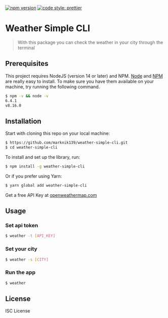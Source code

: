 [![npm version](https://badge.fury.io/js/weather-simple-cli.svg)](https://badge.fury.io/js/weather-simple-cli)
[![code style: prettier](https://img.shields.io/badge/code_style-prettier-ff69b4.svg?style=flat-square)](https://github.com/prettier/prettier)

# Weather Simple CLI

> With this package you can check the weather in your city through the terminal

## Prerequisites

This project requires NodeJS (version 14 or later) and NPM.
[Node](http://nodejs.org/) and [NPM](https://npmjs.org/) are really easy to install.
To make sure you have them available on your machine,
try running the following command.

```sh
$ npm -v && node -v
6.4.1
v8.16.0
```

## Installation

Start with cloning this repo on your local machine:

```sh
$ https://github.com/marknik139/weather-simple-cli.git
$ cd weather-simple-cli
```

To install and set up the library, run:

```sh
$ npm install -g weather-simple-cli
```

Or if you prefer using Yarn:

```sh
$ yarn global add weather-simple-cli
```

Get a free API Key at [openweathermap.com](https://openweathermap.org/api)

## Usage

### Set api token
```sh
$ weather -t [API_KEY]
```
### Set your city 
```sh
$ weather -s [CITY]
```

### Run the app

```sh
$ weather
```

## License

ISC License
